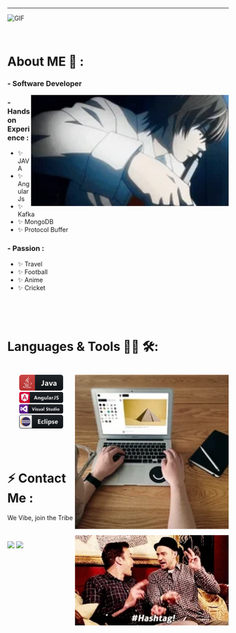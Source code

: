 **********
<img hight="220" width="900" alt="GIF" src="https://github.com/iamabhi5hek/iamabhi5hek/blob/main/soldier.gif">

</br>
</br>
</br>

# About ME 💬 :
### - Software Developer 

<img hight="320" width="450" align="right" alt="GIF" src="https://github.com/iamabhi5hek/iamabhi5hek/blob/main/deathNote.gif">

### - Hands on Experience :
- ✨ JAVA
- ✨ AngularJs
- ✨ Kafka
- ✨ MongoDB
- ✨ Protocol Buffer

### - Passion : 
- ✨ Travel
- ✨ Football
- ✨ Anime
- ✨ Cricket

</br>
</br>
</br>




# Languages & Tools 👨‍💻 🛠:
</br>

<img hight="160" width="350" align="right" alt="GIF" src="https://github.com/iamabhi5hek/iamabhi5hek/blob/main/laptop.gif">

<div align="center">

<img src="https://github.com/iamabhi5hek/iamabhi5hek/blob/main/java.svg" alt="java" width="100" hight="50">
<img src="https://github.com/iamabhi5hek/iamabhi5hek/blob/main/angular.svg" alt="angular" width="100" hight="50">
<img src="https://github.com/iamabhi5hek/iamabhi5hek/blob/main/visualstudio.svg" alt="vs" width="100" hight="50">
<img src="https://github.com/iamabhi5hek/iamabhi5hek/blob/main/eclipse.svg" alt="eclipse" width="100" hight="50">
</div>
</br>
</br>
</br>



# ⚡ Contact Me :
<p>We Vibe, join the Tribe
<p>
 </br>

<img hight="160" width="350" align="right" alt="GIF" src="https://github.com/iamabhi5hek/iamabhi5hek/blob/main/vibe.gif">

[<img src="https://img.shields.io/badge/iamabhi5hek%20-%230077B5.svg?&style=for-the-badge&logo=linkedin&logoColor=white"/>](https://www.linkedin.com/in/iamabhi5hek/)
[<img src="https://img.shields.io/badge/iamabhi5hek%20-%23E4405F.svg?&style=for-the-badge&logo=Instagram&logoColor=white"/>](https://www.instagram.com/i.am.abhi5hek/)
 


</br>
</br>
</br>
</br>



